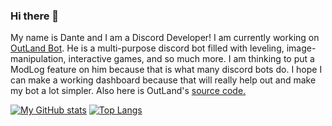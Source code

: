 ### Hi there 👋

My name is Dante and I am a Discord Developer! I am currently working on [OutLand Bot](https://outlandbot.xyz). He is a multi-purpose discord bot filled with leveling, image-manipulation, interactive games, and so much more. I am thinking to put a ModLog feature on him because that is what many discord bots do. I hope I can make a working dashboard because that will really help out and make my bot a lot simpler. Also here is OutLand's [source code.](https://www.youtube.com/watch?v=dQw4w9WgXcQ)


[![My GitHub stats](https://github-readme-stats.vercel.app/api?username=DanteAndHubble&theme=tokyonight)](https://github.com/anuraghazra/github-readme-stats)
[![Top Langs](https://github-readme-stats.vercel.app/api/top-langs/?username=DanteAndHubble&layout=compact&theme=tokyonight)](https://github.com/anuraghazra/github-readme-stats)
<!--
**DanteAndHubble/DanteAndHubble** is a ✨ _special_ ✨ repository because its `README.md` (this file) appears on your GitHub profile.

Here are some ideas to get you started:

- 🔭 I’m currently working on ...
- 🌱 I’m currently learning ...
- 👯 I’m looking to collaborate on ...
- 🤔 I’m looking for help with ...
- 💬 Ask me about ...
- 📫 How to reach me: ...
- 😄 Pronouns: ...
- ⚡ Fun fact: ...
-->
